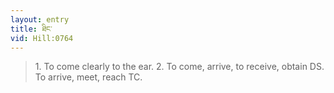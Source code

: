 ```yaml
---
layout: entry
title: ཐིང་
vid: Hill:0764
---
```

> 1\. To come clearly to the ear\. 2\. To come, arrive, to receive, obtain DS\. To arrive, meet, reach TC\.


